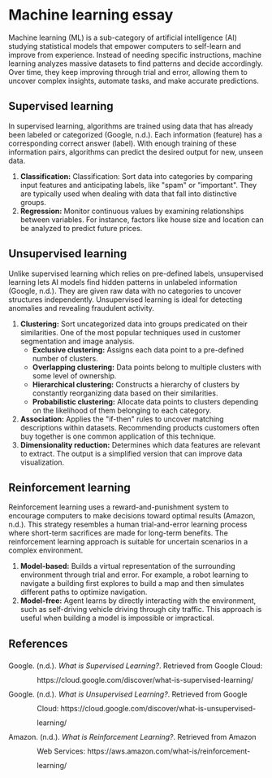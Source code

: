 # Machine learning essay

Machine learning (ML) is a sub-category of artificial intelligence (AI) studying
statistical models that empower computers to self-learn and improve from
experience. Instead of needing specific instructions, machine learning analyzes
massive datasets to find patterns and decide accordingly. Over time, they keep
improving through trial and error, allowing them to uncover complex insights,
automate tasks, and make accurate predictions.

## Supervised learning

In supervised learning, algorithms are trained using data that has already been
labeled or categorized (Google, n.d.). Each information (feature) has a
corresponding correct answer (label). With enough training of these information
pairs, algorithms can predict the desired output for new, unseen data.

1.  **Classification:** Classification: Sort data into categories by comparing
    input features and anticipating labels, like "spam" or "important". They are
    typically used when dealing with data that fall into distinctive groups.
1.  **Regression:** Monitor continuous values by examining relationships between
    variables. For instance, factors like house size and location can be
    analyzed to predict future prices.

## Unsupervised learning

Unlike supervised learning which relies on pre-defined labels, unsupervised
learning lets AI models find hidden patterns in unlabeled information
(Google, n.d.). They are given raw data with no categories to uncover structures
independently. Unsupervised learning is ideal for detecting anomalies and
revealing fraudulent activity.

1.  **Clustering:** Sort uncategorized data into groups predicated on their
    similarities. One of the most popular techniques used in customer
    segmentation and image analysis.
    - **Exclusive clustering:** Assigns each data point to a pre-defined number
      of clusters.
    - **Overlapping clustering:** Data points belong to multiple clusters with
      some level of ownership.
    - **Hierarchical clustering:** Constructs a hierarchy of clusters by
      constantly reorganizing data based on their similarities.
    - **Probabilistic clustering:** Allocate data points to clusters depending
      on the likelihood of them belonging to each category.
1.  **Association:** Applies the "if-then" rules to uncover matching
    descriptions within datasets. Recommending products customers often buy
    together is one common application of this technique.
1.  **Dimensionality reduction:** Determines which data features are relevant to
    extract. The output is a simplified version that can improve data
    visualization.

## Reinforcement learning

Reinforcement learning uses a reward-and-punishment system to encourage
computers to make decisions toward optimal results (Amazon, n.d.). This strategy
resembles a human trial-and-error learning process where short-term sacrifices
are made for long-term benefits. The reinforcement learning approach is suitable
for uncertain scenarios in a complex environment.

1.  **Model-based:** Builds a virtual representation of the surrounding
    environment through trial and error. For example, a robot learning to
    navigate a building first explores to build a map and then simulates
    different paths to optimize navigation.
1.  **Model-free:** Agent learns by directly interacting with the environment,
    such as self-driving vehicle driving through city traffic.  This approach is
    useful when building a model is impossible or impractical.

## References

<ul style="list-style-type: none; padding: 0; line-height: 2.0;">
  <li style="text-indent: -4em; margin-left: 4em;">
    Google. (n.d.). <i>What is Supervised Learning?</i>. Retrieved from Google
    Cloud: https://cloud.google.com/discover/what-is-supervised-learning/
  </li>
  <li style="text-indent: -4em; margin-left: 4em;">
    Google. (n.d.). <i>What is Unsupervised Learning?</i>. Retrieved from Google
    Cloud: https://cloud.google.com/discover/what-is-unsupervised-learning/
  </li>
  <li style="text-indent: -4em; margin-left: 4em;">
    Amazon. (n.d.). <i>What is Reinforcement Learning?</i>. Retrieved from
    Amazon Web Services: https://aws.amazon.com/what-is/reinforcement-learning/
  </li>
</ul>

